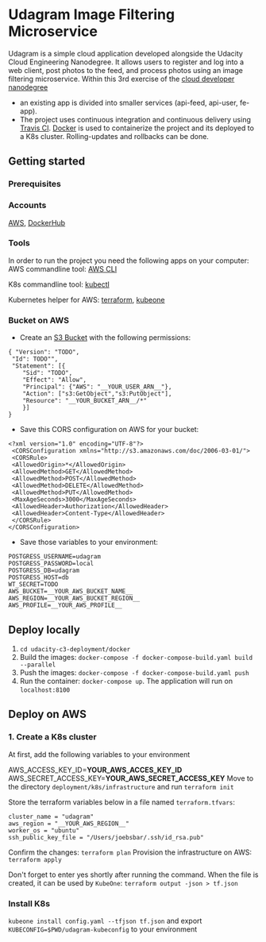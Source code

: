 # Udagram Image Filtering Microservice

Udagram is a simple cloud application developed alongside the Udacity Cloud Engineering Nanodegree. It allows users to register and log into a web client, post photos to the feed, and process photos using an image filtering microservice.
Within this 3rd exercise of the [cloud developer nanodegree](https://www.udacity.com/course/cloud-developer-nanodegree--nd9990)

- an existing app is divided into smaller services (api-feed, api-user, fe-app).
- The project uses continuous integration and continuous delivery using [Travis CI](https://travis-ci.com/).
[Docker](https://www.docker.com/) is used to containerize the project and its deployed to a K8s cluster.
Rolling-updates and rollbacks can be done.

## Getting started

### Prerequisites

### Accounts

[AWS](aws.amazon.com), [DockerHub](https://hub.docker.com/)

### Tools

In order to run the project you need the following apps on your computer:
AWS commandline tool: [AWS CLI](https://aws.amazon.com/cli/)

K8s commandline tool: [kubectl](https://kubernetes.io/docs/tasks/tools/install-kubectl/)

Kubernetes helper for AWS: [terraform](https://www.terraform.io/), [kubeone](https://github.com/kubermatic/kubeone/blob/master/docs/quickstart-aws.md)

### Bucket on AWS

- Create an [S3 Bucket](https://aws.amazon.com/s3/) with the following permissions:

```
{ "Version": "TODO",
 "Id": TODO"",
 "Statement": [{
    "Sid": "TODO",
    "Effect": "Allow",
    "Principal": {"AWS": "__YOUR_USER_ARN__"},
    "Action": ["s3:GetObject","s3:PutObject"],
    "Resource": "__YOUR_BUCKET_ARN__/*"
    }]
}
```
- Save this CORS configuration on AWS for your bucket:
```
<?xml version="1.0" encoding="UTF-8"?>
 <CORSConfiguration xmlns="http://s3.amazonaws.com/doc/2006-03-01/">
 <CORSRule>
 <AllowedOrigin>*</AllowedOrigin>
 <AllowedMethod>GET</AllowedMethod>
 <AllowedMethod>POST</AllowedMethod>
 <AllowedMethod>DELETE</AllowedMethod>
 <AllowedMethod>PUT</AllowedMethod>
 <MaxAgeSeconds>3000</MaxAgeSeconds>
 <AllowedHeader>Authorization</AllowedHeader>
 <AllowedHeader>Content-Type</AllowedHeader>
 </CORSRule>
</CORSConfiguration>
```

- Save those variables to your environment:
```
POSTGRESS_USERNAME=udagram
POSTGRESS_PASSWORD=local
POSTGRESS_DB=udagram
POSTGRESS_HOST=db
WT_SECRET=TODO
AWS_BUCKET=__YOUR_AWS_BUCKET_NAME__
AWS_REGION=__YOUR_AWS_BUCKET_REGION__
AWS_PROFILE=__YOUR_AWS_PROFILE__
```

## Deploy locally
1. `cd udacity-c3-deployment/docker`
1. Build the images: `docker-compose -f docker-compose-build.yaml build --parallel`
2. Push the images: `docker-compose -f docker-compose-build.yaml push`
3. Run the container: `docker-compose up`. The application will run on `localhost:8100`

## Deploy on AWS

### 1. Create a K8s cluster
At first, add the following variables to your environment

AWS_ACCESS_KEY_ID=__YOUR_AWS_ACCES_KEY_ID__
AWS_SECRET_ACCESS_KEY=__YOUR_AWS_SECRET_ACCESS_KEY__
Move to the directory ```deployment/k8s/infrastructure``` and run ```terraform init```

Store the terraform variables below in a file named  ```terraform.tfvars```:

```
cluster_name = "udagram"
aws_region = "__YOUR_AWS_REGION__"
worker_os = "ubuntu"
ssh_public_key_file = "/Users/joebsbar/.ssh/id_rsa.pub"
```

Confirm the changes: ```terraform plan```
Provision the infrastructure on AWS: ```terraform apply```

Don't forget to enter yes shortly after running the command.
When the file is created, it can be used by ```KubeOne```:
```terraform output -json > tf.json```

### Install K8s

```kubeone install config.yaml --tfjson tf.json```
and export ```KUBECONFIG=$PWD/udagram-kubeconfig``` to your environment
